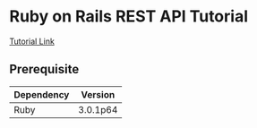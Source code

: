 # Ruby on Rails REST API Tutorial

[Tutorial Link](https://www.digitalocean.com/community/tutorials/build-a-restful-json-api-with-rails-5-part-one)

## Prerequisite
| Dependency | Version |
| ----- | ----- |
| Ruby | 3.0.1p64 |

